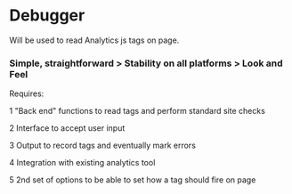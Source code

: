 # Debugger

Will be used to read Analytics js tags on page.

<h3>Simple, straightforward > Stability on all platforms > Look and Feel</h3>

Requires:

1 "Back end" functions to read tags and perform standard site checks

2 Interface to accept user input

3 Output to record tags and eventually mark errors

4 Integration with existing analytics tool

5 2nd set of options to be able to set how a tag should fire on page
